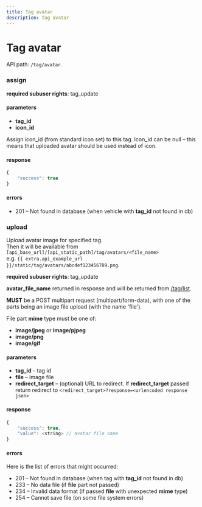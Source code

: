 ```yaml
---
title: Tag avatar
description: Tag avatar
---
```


# Tag avatar

API path: `/tag/avatar`.


### assign

**required subuser rights**: tag_update

#### parameters

* **tag_id**
* **icon_id**

Assign icon_id (from standard icon set) to this tag. Icon_id can be null – this means that uploaded avatar should be used instead of icon.

#### response

```js
{
    "success": true
}
```

#### errors

* 201 – Not found in database (when vehicle with **tag_id** not found in db)



### upload

Upload avatar image for specified tag.<br>
Then it will be available from `[api_base_url]/[api_static_path]/tag/avatars/<file_name>`<br>
e.g. `{{ extra.api_example_url }}/static/tag/avatars/abcdef123456789.png`.

**required subuser rights**: tag_update

**avatar_file_name** returned in response and will be returned from [/tag/list](index.md#list).

**MUST** be a POST multipart request (multipart/form-data), with one of the parts being an image file upload (with the name 'file').

File part **mime** type must be one of:

*   **image/jpeg** or **image/pjpeg**
*   **image/png**
*   **image/gif**

#### parameters

*   **tag_id** – tag id
*   **file** – image file
*   **redirect_target** – (optional) URL to redirect. If **redirect_target** passed return redirect to `<redirect_target>?response=<urlencoded response json>`

#### response

```js
{
    "success": true,
    "value": <string> // avatar file name
}
```

#### errors

Here is the list of errors that might occurred:

*   201 – Not found in database (when tag with **tag_id** not found in db)
*   233 – No data file (if **file** part not passed)
*   234 – Invalid data format (if passed **file** with unexpected **mime** type)
*   254 – Cannot save file (on some file system errors)
